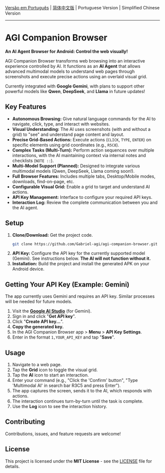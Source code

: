 [Versão em Português](README.md) | [简体中文版](README.zh-CN.md) | Portuguese Version | Simplified Chinese Version

---

# AGI Companion Browser

**An AI Agent Browser for Android: Control the web visually!**

AGI Companion Browser transforms web browsing into an interactive experience controlled by AI. It functions as an **AI Agent** that allows advanced multimodal models to understand web pages through screenshots and execute precise actions using an overlaid visual grid.

Currently integrated with **Google Gemini**, with plans to support other powerful models like **Qwen**, **DeepSeek**, and **Llama** in future updates!

## Key Features

*   **Autonomous Browsing:** Give natural language commands for the AI to navigate, click, type, and interact with websites.
*   **Visual Understanding:** The AI uses screenshots (with and without a grid) to "see" and understand page content and layout.
*   **Precise Grid-Based Actions:** Execute actions (`CLICK`, `TYPE`, `ENTER`) on specific elements using grid coordinates (e.g., `R5C8`).
*   **Complex Tasks (Multi-Turn):** Perform action sequences over multiple interactions, with the AI maintaining context via internal notes and checklists (`NOTE ::`).
*   **Multi-Model Support (Planned):** Designed to integrate various multimodal models (Qwen, DeepSeek, Llama coming soon!).
*   **Full Browser Features:** Includes multiple tabs, Desktop/Mobile modes, downloads, find-on-page, etc.
*   **Configurable Visual Grid:** Enable a grid to target and understand AI actions.
*   **API Key Management:** Interface to configure your required API keys.
*   **Interaction Log:** Review the complete communication between you and the AI agent.

## Setup

1.  **Clone/Download:** Get the project code.
    ```bash
    git clone https://github.com/Gabriel-agi/agi-companion-browser.git
    ```
2.  **API Key:** Configure the API key for the currently supported model (Gemini). See instructions below. **The AI will not function without it.**
3.  **Installation:** Build the project and install the generated APK on your Android device.

## Getting Your API Key (Example: Gemini)

The app currently uses Gemini and requires an API key. Similar processes will be needed for future models.

1.  Visit the **[Google AI Studio](https://aistudio.google.com/)** (for Gemini).
2.  Sign in and click "**Get API key**".
3.  Click "**Create API key...**".
4.  **Copy the generated key.**
5.  In the AGI Companion Browser app > **Menu** > **API Key Settings**.
6.  Enter in the format `1,YOUR_API_KEY` and tap "**Save**".

## Usage

1.  Navigate to a web page.
2.  Tap the **Grid** icon to toggle the visual grid.
3.  Tap the **AI** icon to start an interaction.
4.  Enter your command (e.g., "Click the 'Confirm' button", "Type 'Multimodal AI' in search bar R3C5 and press Enter").
5.  The app captures the screen, sends it to the AI, which responds with actions.
6.  The interaction continues turn-by-turn until the task is complete.
7.  Use the **Log** icon to see the interaction history.

## Contributing

Contributions, issues, and feature requests are welcome!

## License

This project is licensed under the **MIT License** - see the [LICENSE](LICENSE) file for details.
